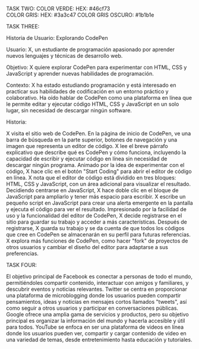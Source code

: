 TASK TWO:
COLOR VERDE: HEX: #46cf73  
COLOR GRIS:  HEX: #3a3c47
COLOR GRIS OSCURO: #1b1b1e


TASK THREE:

Historia de Usuario: Explorando CodePen

Usuario: X, un estudiante de programación apasionado por aprender nuevos lenguajes y técnicas de desarrollo web.

Objetivo: X quiere explorar CodePen para experimentar con HTML, CSS y JavaScript y aprender nuevas habilidades de programación.

Contexto: X ha estado estudiando programación y está interesado en practicar sus habilidades de codificación en un entorno práctico y colaborativo. Ha oído hablar de CodePen como una plataforma en línea que le permite editar y ejecutar código HTML, CSS y JavaScript en un solo lugar, sin necesidad de descargar ningún software.

Historia:

X visita el sitio web de CodePen. En la página de inicio de CodePen, ve una barra de búsqueda en la parte superior, botones de navegación y una imagen que representa un editor de código.
X lee el breve párrafo explicativo que describe qué es CodePen y cómo funciona, incluyendo la capacidad de escribir y ejecutar código en línea sin necesidad de descargar ningún programa.
Animado por la idea de experimentar con el código, X hace clic en el botón "Start Coding" para abrir el editor de código en línea.
X nota que el editor de código está dividido en tres bloques: HTML, CSS y JavaScript, con un área adicional para visualizar el resultado.
Decidiendo centrarse en JavaScript, X hace doble clic en el bloque de JavaScript para ampliarlo y tener más espacio para escribir.
X escribe un pequeño script en JavaScript para crear una alerta emergente en la pantalla y ejecuta el código para ver el resultado.
Impresionado por la facilidad de uso y la funcionalidad del editor de CodePen, X decide registrarse en el sitio para guardar su trabajo y acceder a más características.
Después de registrarse, X guarda su trabajo y se da cuenta de que todos los códigos que cree en CodePen se almacenarán en su perfil para futuras referencias.
X explora más funciones de CodePen, como hacer "fork" de proyectos de otros usuarios y cambiar el diseño del editor para adaptarse a sus preferencias.


TASK FOUR:

El objetivo principal de Facebook es conectar a personas de todo el mundo, permitiéndoles compartir contenido, interactuar con amigos y familiares, y descubrir eventos y noticias relevantes.
Twitter se centra en proporcionar una plataforma de microblogging donde los usuarios pueden compartir pensamientos, ideas y noticias en mensajes cortos llamados "tweets", así como seguir a otros usuarios y participar en conversaciones públicas.
Google ofrece una amplia gama de servicios y productos, pero su objetivo principal es organizar la información del mundo y hacerla accesible y útil para todos.
YouTube se enfoca en ser una plataforma de videos en línea donde los usuarios pueden ver, compartir y cargar contenido de video en una variedad de temas, desde entretenimiento hasta educación y tutoriales.